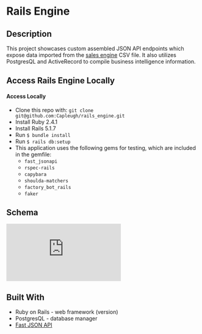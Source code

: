 # Rails Engine

## Description 
This project showcases custom assembled JSON API endpoints which expose data imported from the [sales engine](https://github.com/turingschool-examples/sales_engine/tree/master/data) CSV file. It also utilizes PostgresQL and ActiveRecord to compile business intelligence information.

## Access Rails Engine Locally 

#### Access Locally
* Clone this repo with: `git clone git@github.com:Capleugh/rails_engine.git`
* Install Ruby 2.4.1
* Install Rails 5.1.7
* Run `$ bundle install`
* Run `$ rails db:setup`
* This application uses the following gems for testing, which are included in the gemfile:
   * `fast_jsonapi`
   * `rspec-rails`
   * `capybara`
   * `shoulda-matchers`
   * `factory_bot_rails`
   * `faker`
   
## Schema 
![alt text](https://github.com/Capleugh/rails_engine/files/4331931/rails_engine_schema.pdf)

## Built With
* Ruby on Rails - web framework (version)
* PostgresQL - database manager
* [Fast JSON API](https://github.com/Netflix/fast_jsonapi/blob/master/performance_methodology.md) 

